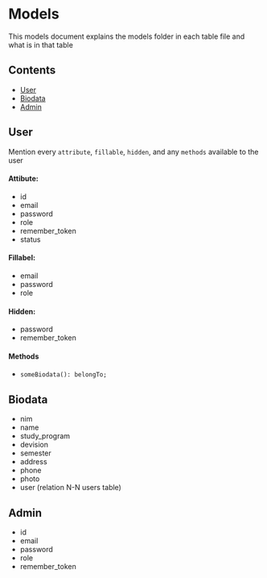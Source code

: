 # Models

This models document explains the models folder in each table file and what is in that table

## Contents

- [User](#user)
- [Biodata](#biodata)
- [Admin](#admin)

## User

Mention every `attribute`, `fillable`, `hidden`, and any `methods` available to the user

#### Attibute:

- id
- email
- password
- role
- remember_token
- status

#### Fillabel:

- email
- password
- role

#### Hidden:

- password
- remember_token

#### Methods

- `someBiodata(): belongTo;`

## Biodata

- nim
- name
- study_program
- devision
- semester
- address
- phone
- photo
- user (relation N-N users table)

## Admin

- id
- email
- password
- role
- remember_token
